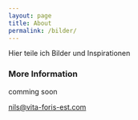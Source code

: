 ```yaml
---
layout: page
title: About
permalink: /bilder/
---
```

Hier teile ich Bilder und Inspirationen

### More Information
comming soon

[nils@vita-foris-est.com](mailto:nils@vita-foris-est.com)
